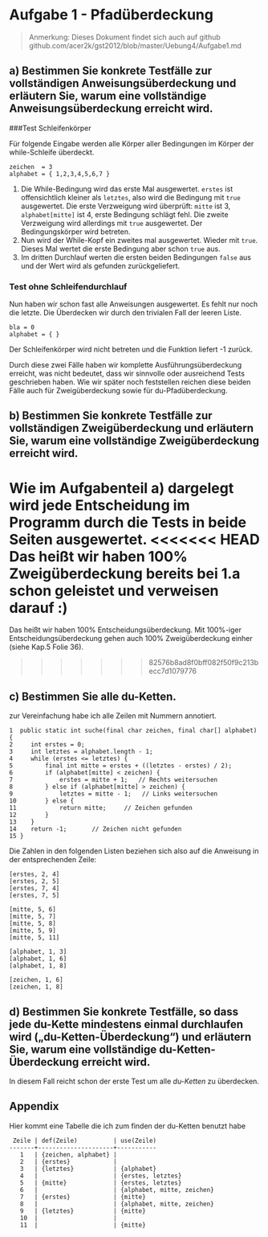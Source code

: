 Aufgabe 1 - Pfadüberdeckung
===========================

> Anmerkung: Dieses Dokument findet sich auch auf github github.com/acer2k/gst2012/blob/master/Uebung4/Aufgabe1.md

## a) Bestimmen Sie konkrete Testfälle zur vollständigen Anweisungsüberdeckung und erläutern Sie, warum eine vollständige Anweisungsüberdeckung erreicht wird.

###Test Schleifenkörper

Für folgende Eingabe werden alle Körper aller Bedingungen im Körper der while-Schleife überdeckt.

    zeichen  = 3
    alphabet = { 1,2,3,4,5,6,7 }

1. Die While-Bedingung wird das erste Mal ausgewertet.
    `erstes` ist offensichtlich kleiner als `letztes`, also wird die Bedingung mit `true` ausgewertet.
    Die erste Verzweigung wird überprüft: `mitte` ist 3, `alphabet[mitte]` ist 4, erste Bedingung schlägt fehl.
    Die zweite Verzweigung wird allerdings mit `true` ausgewertet. Der Bedingungskörper wird betreten.
4. Nun wird der While-Kopf ein zweites mal ausgewertet. Wieder mit `true`.
    Dieses Mal wertet die erste Bedingung aber schon `true` aus.
5. Im dritten Durchlauf werten die ersten beiden Bedingungen `false` aus
    und der Wert wird als gefunden zurückgeliefert.

### Test ohne Schleifendurchlauf

Nun haben wir schon fast alle Anweisungen ausgewertet. 
Es fehlt nur noch die letzte. Die Überdecken wir durch den trivialen Fall der leeren Liste.

    bla = 0
    alphabet = { }

Der Schleifenkörper wird nicht betreten und die Funktion liefert -1 zurück.

Durch diese zwei Fälle haben wir komplette Ausführungsüberdeckung erreicht, 
was nicht bedeutet, dass wir sinnvolle oder ausreichend Tests geschrieben haben.
Wie wir später noch feststellen reichen diese beiden Fälle auch für Zweigüberdeckung sowie für du-Pfadüberdeckung.

## b) Bestimmen Sie konkrete Testfälle zur vollständigen Zweigüberdeckung und erläutern Sie, warum eine vollständige Zweigüberdeckung erreicht wird.

Wie im Aufgabenteil a) dargelegt wird jede Entscheidung im Programm durch die Tests in beide Seiten ausgewertet.
<<<<<<< HEAD
Das heißt wir haben 100% Zweigüberdeckung bereits bei 1.a schon geleistet und verweisen darauf :)
=======
Das heißt wir haben 100% Entscheidungsüberdeckung.
Mit 100%-iger Entscheidungsüberdeckung gehen auch 100% Zweigüberdeckung einher (siehe Kap.5 Folie 36).
>>>>>>> 82576b8ad8f0bff082f50f9c213becc7d1079776

## c) Bestimmen Sie alle du-Ketten.

zur Vereinfachung habe ich alle Zeilen mit Nummern annotiert.

    1  public static int suche(final char zeichen, final char[] alphabet) {
    2     int erstes = 0;
    3     int letztes = alphabet.length - 1;
    4     while (erstes <= letztes) {
    5         final int mitte = erstes + ((letztes - erstes) / 2); 
    6         if (alphabet[mitte] < zeichen) {
    7             erstes = mitte + 1;   // Rechts weitersuchen
    8         } else if (alphabet[mitte] > zeichen) {
    9             letztes = mitte - 1;   // Links weitersuchen
    10        } else {
    11            return mitte;     // Zeichen gefunden
    12        }
    13    }
    14    return -1;       // Zeichen nicht gefunden
    15 }

Die Zahlen in den folgenden Listen beziehen sich also auf die Anweisung in der entsprechenden Zeile:

    [erstes, 2, 4]
    [erstes, 2, 5]
    [erstes, 7, 4]
    [erstes, 7, 5]
    
    [mitte, 5, 6] 
    [mitte, 5, 7] 
    [mitte, 5, 8] 
    [mitte, 5, 9] 
    [mitte, 5, 11] 

    [alphabet, 1, 3]
    [alphabet, 1, 6]
    [alphabet, 1, 8]

    [zeichen, 1, 6]
    [zeichen, 1, 8]

## d) Bestimmen Sie konkrete Testfälle, so dass jede du-Kette mindestens einmal durchlaufen wird („du-Ketten-Überdeckung“) und erläutern Sie, warum eine vollständige du-Ketten-Überdeckung erreicht wird.

In diesem Fall reicht schon der erste Test um alle *du-Ketten* zu überdecken.


## Appendix

Hier kommt eine Tabelle die ich zum finden der du-Ketten benutzt habe

     Zeile | def(Zeile)          | use(Zeile)
    -------+---------------------+-----------
       1   | {zeichen, alphabet} |  
       2   | {erstes}            | 
       3   | {letztes}           | {alphabet} 
       4   |                     | {erstes, letztes} 
       5   | {mitte}             | {erstes, letztes}
       6   |                     | {alphabet, mitte, zeichen} 
       7   | {erstes}            | {mitte}
       8   |                     | {alphabet, mitte, zeichen}
       9   | {letztes}           | {mitte}
       10  |                     | 
       11  |                     | {mitte}
